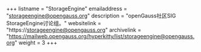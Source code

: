 +++
listname = "StorageEngine"
emailaddress = "storageengine@opengauss.org"
description = "openGauss社区SIG StorageEngine讨论组。"
websitelink = "https://storageengine@opengauss.org"
archivelink = "https://mailweb.opengauss.org/hyperkitty/list/storageengine@opengauss.org"
weight =  3
+++